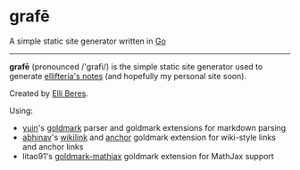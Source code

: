# grafē

A simple static site generator written in [Go](https://go.dev)

---

**grafē** (pronounced /'grafi/) is the simple static site generator used to generate [ellifteria's notes](https://ellifterias-notes.onrender.com) (and hopefully my personal site soon).

Created by [Elli Beres](https://elliberes.me).

Using:

- [yuin](https://github.com/yuin)'s [goldmark](https://github.com/yuin/goldmark) parser and goldmark extensions for markdown parsing
- [abhinav](http://abhinavg.net/)'s [wikilink](https://go.abhg.dev/goldmark/wikilink) and [anchor](https://go.abhg.dev/goldmark/anchor) goldmark extension for wiki-style links and anchor links
- litao91's [goldmark-mathjax](https://github.com/litao91/goldmark-mathjax) goldmark extension for MathJax support
